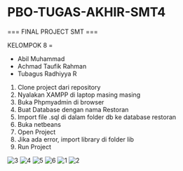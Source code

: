 # PBO-TUGAS-AKHIR-SMT4
=== FINAL PROJECT SMT ===

KELOMPOK 8 = 
- Abil Muhammad
- Achmad Taufik Rahman
- Tubagus Radhiyya R


1. Clone project dari repository
2. Nyalakan XAMPP di laptop masing masing
3. Buka Phpmyadmin di browser
4. Buat Database dengan nama Restoran
5. Import file .sql di dalam folder db ke database restoran
6. Buka netbeans
7. Open Project
8. Jika ada error, import library di folder lib
9. Run Project

![3](https://user-images.githubusercontent.com/47838445/185726356-3e99fa6b-bc24-4ba3-bd36-4ea840c984a8.jpg)
![4](https://user-images.githubusercontent.com/47838445/185726357-79b2b978-41f9-49fa-b85a-58ae714e4d35.jpg)
![5](https://user-images.githubusercontent.com/47838445/185726358-0ac13c82-c80a-4e3a-a5bc-e12de0c5dedc.jpg)
![6](https://user-images.githubusercontent.com/47838445/185726360-7fa862a1-2ac4-4598-b53e-9b7a7f310a73.jpg)
![1](https://user-images.githubusercontent.com/47838445/185726362-1c3bfd4a-57d5-4240-ab9e-3af62399f867.jpg)
![2](https://user-images.githubusercontent.com/47838445/185726363-c8228cf2-9424-451d-829d-ff22f988aa16.jpg)
